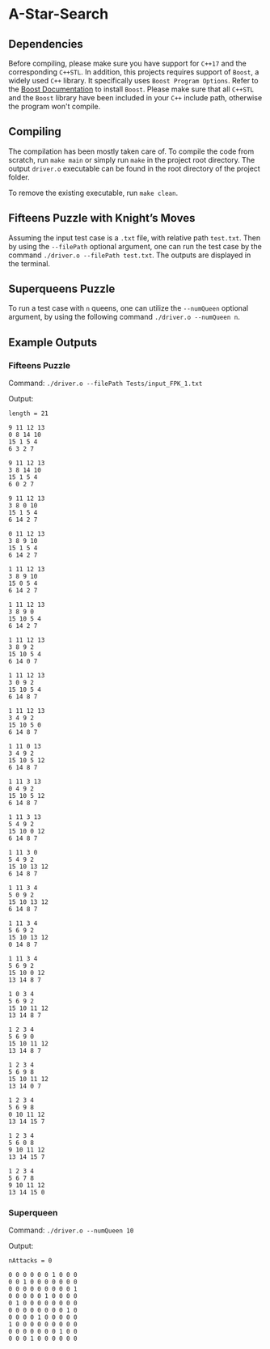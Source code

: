 # A-Star-Search
## Dependencies
Before compiling, please make sure you have support for `C++17` and the corresponding `C++STL`. In addition, this projects requires support of `Boost`, a widely used `C++` library. It specifically uses `Boost Program Options`. Refer to the [Boost Documentation](https://www.boost.org/) to install `Boost`. Please make sure that all `C++STL` and the `Boost` library have been included in your `C++` include path, otherwise the program won't compile.

## Compiling
The compilation has been mostly taken care of. To compile the code from scratch, run `make main` or simply run `make` in the project root directory. The output `driver.o` executable can be found in the root directory of the project folder.

To remove the existing executable, run `make clean`.

## Fifteens Puzzle with Knight’s Moves
Assuming the input test case is a `.txt` file, with relative path `test.txt`. Then by using the `--filePath` optional argument, one can run the test case by the command `./driver.o --filePath test.txt`. The outputs are displayed in the terminal.

## Superqueens Puzzle
To run a test case with `n` queens, one can utilize the `--numQueen` optional argument, by using the following command `./driver.o --numQueen n`.

## Example Outputs
### Fifteens Puzzle
Command: `./driver.o --filePath Tests/input_FPK_1.txt`

Output:
```
length = 21

9 11 12 13 
0 8 14 10 
15 1 5 4 
6 3 2 7 

9 11 12 13 
3 8 14 10 
15 1 5 4 
6 0 2 7 

9 11 12 13 
3 8 0 10 
15 1 5 4 
6 14 2 7 

0 11 12 13 
3 8 9 10 
15 1 5 4 
6 14 2 7 

1 11 12 13 
3 8 9 10 
15 0 5 4 
6 14 2 7 

1 11 12 13 
3 8 9 0 
15 10 5 4 
6 14 2 7 

1 11 12 13 
3 8 9 2 
15 10 5 4 
6 14 0 7 

1 11 12 13 
3 0 9 2 
15 10 5 4 
6 14 8 7 

1 11 12 13 
3 4 9 2 
15 10 5 0 
6 14 8 7 

1 11 0 13 
3 4 9 2 
15 10 5 12 
6 14 8 7 

1 11 3 13 
0 4 9 2 
15 10 5 12 
6 14 8 7 

1 11 3 13 
5 4 9 2 
15 10 0 12 
6 14 8 7 

1 11 3 0 
5 4 9 2 
15 10 13 12 
6 14 8 7 

1 11 3 4 
5 0 9 2 
15 10 13 12 
6 14 8 7 

1 11 3 4 
5 6 9 2 
15 10 13 12 
0 14 8 7 

1 11 3 4 
5 6 9 2 
15 10 0 12 
13 14 8 7 

1 0 3 4 
5 6 9 2 
15 10 11 12 
13 14 8 7 

1 2 3 4 
5 6 9 0 
15 10 11 12 
13 14 8 7 

1 2 3 4 
5 6 9 8 
15 10 11 12 
13 14 0 7 

1 2 3 4 
5 6 9 8 
0 10 11 12 
13 14 15 7 

1 2 3 4 
5 6 0 8 
9 10 11 12 
13 14 15 7 

1 2 3 4 
5 6 7 8 
9 10 11 12 
13 14 15 0 

```

### Superqueen
Command: `./driver.o --numQueen 10`

Output:
```
nAttacks = 0

0 0 0 0 0 0 1 0 0 0 
0 0 1 0 0 0 0 0 0 0 
0 0 0 0 0 0 0 0 0 1 
0 0 0 0 0 1 0 0 0 0 
0 1 0 0 0 0 0 0 0 0 
0 0 0 0 0 0 0 0 1 0 
0 0 0 0 1 0 0 0 0 0 
1 0 0 0 0 0 0 0 0 0 
0 0 0 0 0 0 0 1 0 0 
0 0 0 1 0 0 0 0 0 0 
```